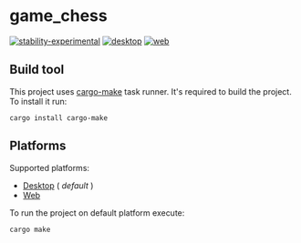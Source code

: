 # game_chess
[![stability-experimental](https://img.shields.io/badge/stability-experimental-orange.svg)](https://github.com/emersion/stability-badges#experimental) [![desktop](https://github.com/obox-systems/game_chess/actions/workflows/DesktopPush.yml/badge.svg)](https://github.com/obox-systems/game_chess/actions/workflows/DesktopPush.yml) [![web](https://github.com/obox-systems/game_chess/actions/workflows/WebPush.yml/badge.svg)](https://github.com/obox-systems/game_chess/actions/workflows/WebPush.yml)

## Build tool

This project uses [cargo-make](https://github.com/sagiegurari/cargo-make) task runner. It's required to build the project. To install it run:

```
cargo install cargo-make
```

## Platforms

Supported platforms:

- [Desktop](./doc/platform/Desktop.md) ( _default_ )
- [Web](./doc/platform/Web.md)

To run the project on default platform execute:

```
cargo make
```
